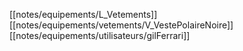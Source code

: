 [[notes/equipements/L_Vetements]] [[notes/equipements/vetements/V_VestePolaireNoire]] [[notes/equipements/utilisateurs/gilFerrari]]